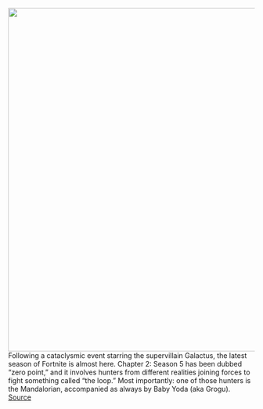 <img src='https://cdn.vox-cdn.com/thumbor/eeyyrMkm3dzpbgtZ_5Etof77ovI=/0x0:1920x1080/1200x800/filters:focal(807x387:1113x693)/cdn.vox-cdn.com/uploads/chorus_image/image/68280363/15BR_BPLaunch_Stills_Mando_MOTD_1920x1080.0.jpg' width='700px' /><br/>
Following a cataclysmic event starring the supervillain Galactus, the latest season of Fortnite is almost here. Chapter 2: Season 5 has been dubbed “zero point,” and it involves hunters from different realities joining forces to fight something called “the loop.” Most importantly: one of those hunters is the Mandalorian, accompanied as always by Baby Yoda (aka Grogu).
<a href='https://www.theverge.com/2020/12/2/21831926/fortnite-chapter-2-season-5-battle-pass-trailer-mandalorian-baby-yoda'> Source <a/>